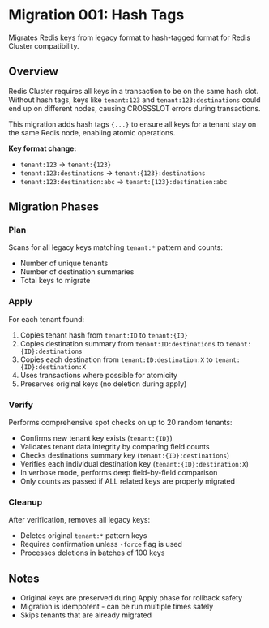 # Migration 001: Hash Tags

Migrates Redis keys from legacy format to hash-tagged format for Redis Cluster compatibility.

## Overview

Redis Cluster requires all keys in a transaction to be on the same hash slot. Without hash tags, keys like `tenant:123` and `tenant:123:destinations` could end up on different nodes, causing CROSSSLOT errors during transactions.

This migration adds hash tags `{...}` to ensure all keys for a tenant stay on the same Redis node, enabling atomic operations.

**Key format change:**
- `tenant:123` → `tenant:{123}`
- `tenant:123:destinations` → `tenant:{123}:destinations`
- `tenant:123:destination:abc` → `tenant:{123}:destination:abc`

## Migration Phases

### Plan
Scans for all legacy keys matching `tenant:*` pattern and counts:
- Number of unique tenants
- Number of destination summaries
- Total keys to migrate

### Apply
For each tenant found:
1. Copies tenant hash from `tenant:ID` to `tenant:{ID}`
2. Copies destination summary from `tenant:ID:destinations` to `tenant:{ID}:destinations`
3. Copies each destination from `tenant:ID:destination:X` to `tenant:{ID}:destination:X`
4. Uses transactions where possible for atomicity
5. Preserves original keys (no deletion during apply)

### Verify
Performs comprehensive spot checks on up to 20 random tenants:
- Confirms new tenant key exists (`tenant:{ID}`)
- Validates tenant data integrity by comparing field counts
- Checks destinations summary key (`tenant:{ID}:destinations`)
- Verifies each individual destination key (`tenant:{ID}:destination:X`)
- In verbose mode, performs deep field-by-field comparison
- Only counts as passed if ALL related keys are properly migrated

### Cleanup
After verification, removes all legacy keys:
- Deletes original `tenant:*` pattern keys
- Requires confirmation unless `-force` flag is used
- Processes deletions in batches of 100 keys

## Notes

- Original keys are preserved during Apply phase for rollback safety
- Migration is idempotent - can be run multiple times safely
- Skips tenants that are already migrated
